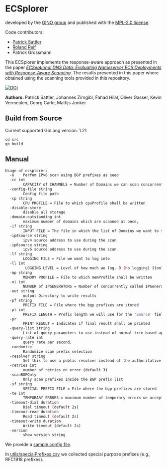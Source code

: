 # ECSplorer

developed by the [GINO group](https://net.in.tum.de/projects/gino/) and published with the [MPL-2.0 license](LICENSE).

Code contributors:
- [Patrick Sattler](https://net.in.tum.de/~sattler)
- [Roland Reif](https://github.com/RBReif)
- Patrick Grossmann

This ECSplorer implements the response-aware approach as presented in the paper [*ECSeptional DNS Data: Evaluating Nameserver ECS Deployments with Response-Aware Scanning*](https://arxiv.org/abs/2412.08478).
The results presented in this paper where obtained using the scanning tools provided in this repository.

[![DOI](https://zenodo.org/badge/DOI/10.5281/zenodo.15390919.svg)](https://doi.org/10.5281/zenodo.15390919)

**Authors:**
Patrick Sattler, Johannes Zirngibl, Fahad Hilal, Oliver Gasser, Kevin Vermeulen, Georg Carle, Mattijs Jonker

## Build from Source

Current supported GoLang version: 1.21

```
cd src
go build
```

## Manual
```sh
Usage of ecsplorer:
  -6    Perfom IPv6 scan using BGP prefixes as seed
  -cc int
        CAPACITY of CHANNELS = Number of Domains we can scan concurrently (default 100)
  -config-file string
        Config file path
  -cp string
        CPU PROFILE = File to which cpuProfile shall be written
  -disable-store
        disable all storage
  -domain-outstanding int
        maximum number of domains which are scanned at once,                      == 0 to disable. (default 100)
  -if string
        INPUT FILE = The file in which the list of Domains we want to scan is stored.
  -ip4source string
        ipv4 source address to use during the scan
  -ip6source string
        ipv6 source address to use during the scan
  -lf string
        LOGGING FILE = File we want to log into
  -ll int
         LOGGING LEVEL = Level of how much we log. 0 (no logging) 1(only errors), 2 (informational), 3 (debugging) (default 2)
  -mp string
        MEMORY PROFILE = File to which memProfile shall be written
  -ni int
        NUMBER of IPGENERATORS = Number of concurrently called IPGenerators (default 20)
  -out string
        output Directory to write results
  -pf string
        PREFIX FILE = File where the bgp prefixes are stored
  -pl int
        PREFIX LENGTH = Prefix length we will use for the 'Source' field in the ECS in all our scans (default 24)
  -pr
        PRINT RESULT = Indicates if final result shall be printed
  -query-list string
        List of query parameters to use instead of normal trie based approach
  -query-rate int
        query rate per second,                                                    <= 0 for unlimited. (default 100)
  -randomize
        Randomize scan prefix selection
  -resolver string
        Set this to use a public resolver instead of the authoritative name server
  -retries int
        number of retries on error (default 3)
  -scanBGPOnly
        Only scan prefixes inside the BGP prefix list
  -sf string
        SPECIAL PREFIX FILE = File where the bgp prefixes are stored
  -te int
        TEMPORARY ERRORS = maximum number of temporary errors we accept for one domain-name server pair before stop scanning it (default 3)
  -timeout-dial duration
        Dial timeout (default 2s)
  -timeout-read duration
        Read timeout (default 2s)
  -timeout-write duration
        Write timeout (default 2s)
  -version
        show version string

```

We provide a [sample config file](config.yml.sample).

In [utils/specialPrefixes.csv](utils/specialPrefixes.csv) we collected special purpose prefixes (e.g., RFC1918 prefixes).
